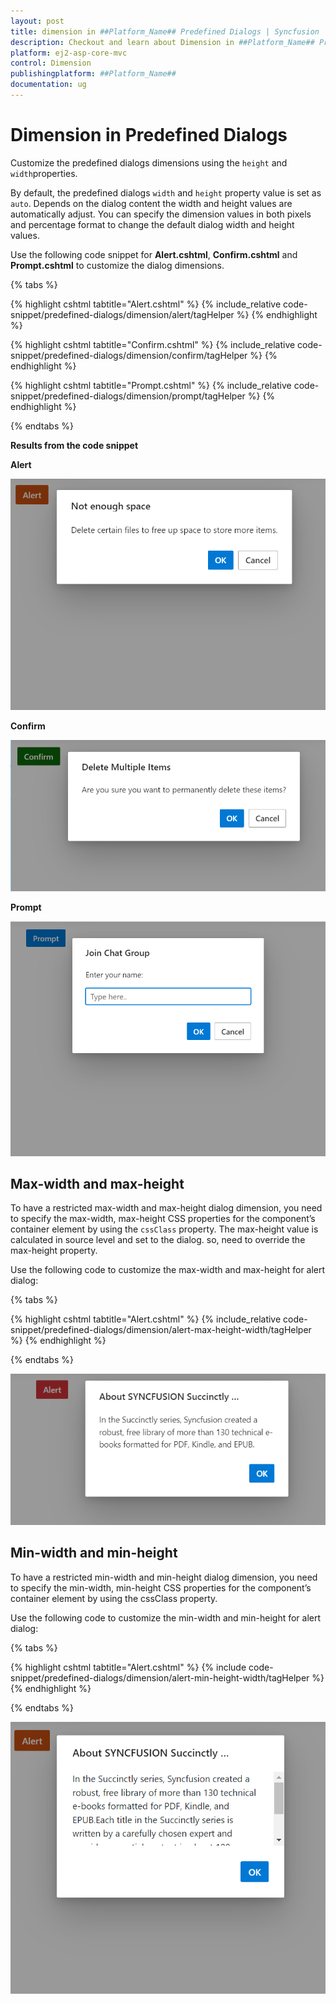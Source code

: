```yaml
---
layout: post
title: dimension in ##Platform_Name## Predefined Dialogs | Syncfusion
description: Checkout and learn about Dimension in ##Platform_Name## Predefined Dialogs of Syncfusion Essential JS 2 and more details.
platform: ej2-asp-core-mvc
control: Dimension
publishingplatform: ##Platform_Name##
documentation: ug
---
```


# Dimension in Predefined Dialogs

Customize the predefined dialogs dimensions using the `height` and `width`properties.

By default, the predefined dialogs `width` and `height` property value is set as `auto`. Depends on the dialog content the width and height values are automatically adjust. You can specify the dimension values in both pixels and percentage format to change the default dialog width and height values.

Use the following code snippet for **Alert.cshtml**, **Confirm.cshtml** and **Prompt.cshtml** to customize the dialog dimensions.

{% tabs %}

{% highlight cshtml tabtitle="Alert.cshtml" %}
{% include_relative code-snippet/predefined-dialogs/dimension/alert/tagHelper %}
{% endhighlight %}

{% highlight cshtml tabtitle="Confirm.cshtml" %}
{% include_relative code-snippet/predefined-dialogs/dimension/confirm/tagHelper %}
{% endhighlight %}

{% highlight cshtml tabtitle="Prompt.cshtml" %}
{% include_relative code-snippet/predefined-dialogs/dimension/prompt/tagHelper %}
{% endhighlight %}

{% endtabs %}

**Results from the code snippet**

**Alert**

![Alert dimension Dialog](../images/alert-dimension.png)

**Confirm**

![Confirm dimension Dialog](../images/confirm-dimension.png)

**Prompt**

![prompt dimension Dialog](../images/prompt-dimension.png)

## Max-width and max-height

To have a restricted max-width and max-height dialog dimension, you need to specify the max-width, max-height CSS properties for the component’s container element by using the `cssClass` property. The max-height value is calculated in source level and set to the dialog. so, need to override the max-height property.

Use the following code to customize the max-width and max-height for alert dialog:


{% tabs %}

{% highlight cshtml tabtitle="Alert.cshtml" %}
{% include_relative code-snippet/predefined-dialogs/dimension/alert-max-height-width/tagHelper %}
{% endhighlight %}

{% endtabs %}

![Max width and height](../images/alert-dimension-max-height-width.png)

## Min-width and min-height

To have a restricted min-width and min-height dialog dimension, you need to specify the min-width, min-height CSS properties for the component’s container element by using the cssClass property.

Use the following code to customize the min-width and min-height for alert dialog:

{% tabs %}

{% highlight cshtml tabtitle="Alert.cshtml" %}
{% include code-snippet/predefined-dialogs/dimension/alert-min-height-width/tagHelper %}
{% endhighlight %}

{% endtabs %}

![Min width and height](../images/alert-dimension-min-height-width.png)